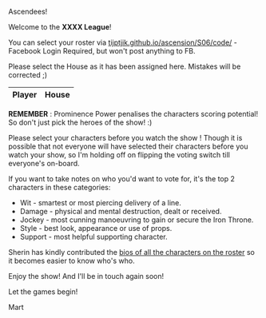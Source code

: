 Ascendees! 

Welcome to the **XXXX League**! 

You can select your roster via [tijptjik.github.io/ascension/S06/code/](tijptjik.github.io/ascension/S06/code/) - Facebook Login Required, but won't post anything to FB.

Please select the House as it has been assigned here. Mistakes will be corrected ;)

| Player             | House                            |
|--------------------|----------------------------------|


**REMEMBER** : Prominence Power penalises the characters scoring potential! So don't just pick the heroes of the show! :)

Please select your characters before you watch the show ! Though it is possible that not everyone will have selected their characters before you watch your show, so I'm holding off on flipping the voting switch till everyone's on-board.

If you want to take notes on who you'd want to vote for, it's the top 2 characters in these categories:

* Wit - smartest or most piercing delivery of a line.
* Damage - physical and mental destruction, dealt or received.
* Jockey - most cunning manoeuvring to gain or secure the Iron Throne.
* Style - best look, appearance or use of props.
* Support - most helpful supporting character.

Sherin has kindly contributed the [bios of all the characters on the roster](https://github.com/tijptjik/ascension/blob/gh-pages/S06/character.bios.csv) so it becomes easier to know who's who.

Enjoy the show! And I'll be in touch again soon!

Let the games begin! 

Mart